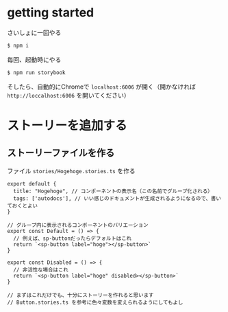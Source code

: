 # getting started

さいしょに一回やる

```sh
$ npm i
```

毎回、起動時にやる

```sh
$ npm run storybook
```

そしたら、自動的にChromeで `localhost:6006` が開く（開かなければ `http://loccalhost:6006` を開いてください）

# ストーリーを追加する

## ストーリーファイルを作る

ファイル `stories/Hogehoge.stories.ts` を作る

```tsx
export default {
  title: "Hogehoge", // コンポーネントの表示名（この名前でグループ化される）
  tags: ['autodocs'], // いい感じのドキュメントが生成されるようになるので、書いておくとよい
}

// グループ内に表示されるコンポーネントのバリエーション
export const Default = () => {
  // 例えば、sp-buttonだったらデフォルトはこれ
  return `<sp-button label="hoge"></sp-button>`
}

export const Disabled = () => {
  // 非活性な場合はこれ
  return `<sp-button label="hoge" disabled></sp-button>`
}

// まずはこれだけでも、十分にストーリーを作れると思います
// Button.stories.ts を参考に色々変数を変えられるようにしてもよし
```
